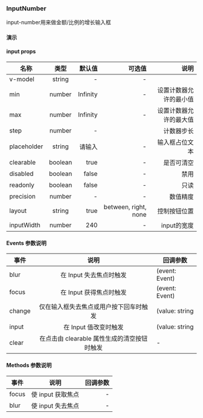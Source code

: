 ### InputNumber

input-number用来做金额/比例的增长输入框

#### 演示

<preview path="./demos/input-number/input-number-demo1.vue" title="" description=""></preview>
<preview path="./demos/input-number/input-number-demo2.vue" title="" description=""></preview>
<preview path="./demos/input-number/input-number-demo3.vue" title="" description=""></preview>

#### input props

| 名称        |  类型   |   默认值 |               可选值 |                   说明 |
| ----------- | :-----: | -------: | -------------------: | ---------------------: |
| v-model     | string  |        - |                    - |
| min         | number  | Infinity |                    - | 设置计数器允许的最小值 |
| max         | number  | Infinity |                    - | 设置计数器允许的最大值 |
| step        | number  |        - |                      |             计数器步长 |
| placeholder | string  |   请输入 |                    - |         输入框占位文本 |
| clearable   | boolean |     true |                    - |             是否可清空 |
| disabled    | boolean |    false |                    - |                   禁用 |
| readonly    | boolean |    false |                    - |                   只读 |
| precision   | number  |        - |                    - |               数值精度 |
| layout      | string  |     true | between, right, none |           控制按钮位置 |
| inputWidth  | number  |      240 |                    - |            input的宽度 |

#### Events 参数说明

| 事件   |                    说明                     | 回调参数       |
| ------ | :-----------------------------------------: | -------------- |
| blur   |           在 Input 失去焦点时触发           | (event: Event) |
| focus  |           在 Input 获得焦点时触发           | (event: Event) |
| change |   仅在输入框失去焦点或用户按下回车时触发    | (value: string | number) |
| input  |            在 Input 值改变时触发            | (value: string | number) |
| clear  | 在点击由 clearable 属性生成的清空按钮时触发 | -              |

#### Methods 参数说明

| 事件  |       说明        | 回调参数 |
| ----- | :---------------: | -------: |
| focus | 使 input 获取焦点 |        - |
| blur  | 使 input 失去焦点 |        - |
